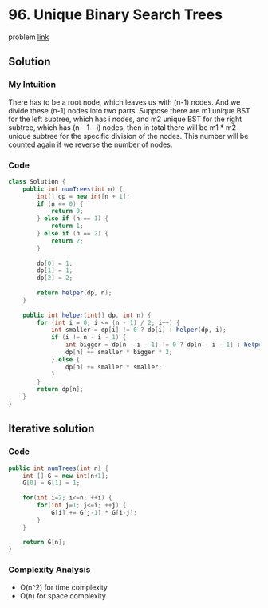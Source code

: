 # 96. Unique Binary Search Trees
problem [link](https://leetcode.com/problems/unique-binary-search-trees/)

## Solution

### My Intuition
There has to be a root node, which leaves us with (n-1) nodes. And we divide these (n-1) nodes into two parts. 
Suppose there are m1 unique BST for the left subtree, which has i nodes, and m2 unique BST for the right subtree, which has (n - 1 - i) nodes, then in total there will be m1 * m2 
unique subtree for the specific division of the nodes. This number will be counted again if we reverse the number of nodes.

### Code
```java
class Solution {
    public int numTrees(int n) {
        int[] dp = new int[n + 1];
        if (n == 0) {
            return 0;
        } else if (n == 1) {
            return 1;
        } else if (n == 2) {
            return 2;
        }
        
        dp[0] = 1;
        dp[1] = 1;
        dp[2] = 2;
        
        return helper(dp, n);
    }
    
    public int helper(int[] dp, int n) {
        for (int i = 0; i <= (n - 1) / 2; i++) {
            int smaller = dp[i] != 0 ? dp[i] : helper(dp, i);
            if (i != n - i - 1) {
                int bigger = dp[n - i - 1] != 0 ? dp[n - i - 1] : helper(dp, n - i - 1); 
                dp[n] += smaller * bigger * 2;
            } else {
                dp[n] += smaller * smaller;
            }
        }
        return dp[n];
    }
}
```

## Iterative solution
### Code
```java
public int numTrees(int n) {
    int [] G = new int[n+1];
    G[0] = G[1] = 1;
    
    for(int i=2; i<=n; ++i) {
    	for(int j=1; j<=i; ++j) {
    		G[i] += G[j-1] * G[i-j];
    	}
    }

    return G[n];
}
```

### Complexity Analysis
* O(n^2) for time complexity
* O(n) for space complexity
